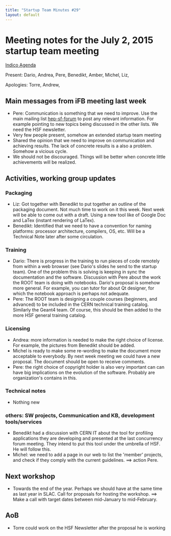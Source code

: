 ```yaml
---
title: "Startup Team Minutes #29"
layout: default
---
```

# Meeting notes for the July 2, 2015 startup team meeting
[Indico Agenda](https://indico.cern.ch/event/405001/)

Present: Dario, Andrea, Pere, Benedikt, Amber, Michel, Liz,

Apologies: Torre, Andrew,

## Main messages from iFB meeting last week
- Pere: Communication is something that we need to improve. Use the main mailing list [hep-sf-forum](http://groups.google.com/d/forum/hep-sf-forum) to post any relevant information. For example pointing to new topics being discussed in the other lists.  We need the HSF newsletter.
- Very few people present, somehow an extended startup team meeting
- Shared the opinion that we need to improve on communication and achieving results. The lack of concrete results is a also a problem. Somehow a vicious cycle.
- We should not be discouraged. Things will be better when concrete little achievements will be realized.

## Activities, working group updates

### Packaging
- Liz: Got together with Benedikt to put together an outline of the packaging document. Not much time to work on it this week. Next week will be able to come out with a draft. Using a new tool like of Google Doc and LaTex (instant rendering of LaTex).
- Benedikt: Identified that we need to have a convention for naming platforms: processor architecture,  compilers, OS, etc. Will be a Technical Note later after some circulation.

### Training
- Dario: There is progress in the training to run pieces of code remotely from within a web browser (see Dario's slides he send to the startup team). One of the problem this is solving is keeping in sync the documentation and the software. Discussion with Pere about the work the ROOT team is doing with notebooks. Dario's proposal is somehow more general. For example, you can tutor for about Qt designer, for which the notebook approach is perhaps not adequate.
- Pere: The ROOT team is designing a couple courses (beginners, and advanced) to be included in the CERN technical training catalog. Similarly the Geant4 team. Of course, this should be then added to the more HSF general training catalog.

### Licensing
- Andrea: more information is needed to make the right choice of license.  For example, the pictures from Benedikt should be added.
- Michel is ready to make some re-wording to make the document more acceptable to everybody. By next week meeting we could have a new proposal. The document should be open to receive comments.
- Pere: the right choice of copyright holder is also very important can can have big implications on the evolution of the software. Probably are organization's contains in this.

### Technical notes
- Nothing new

### others: SW projects, Communication and KB, development tools/services

- Benedikt had a discussion with CERN IT about the tool for profiling applications they are developing and presented at the last concurrency forum meeting. They intend to put this tool under the umbrella of HSF. He will follow this.
- Michel: we need to add a page in our web to list the 'member' projects, and check if they comply with the current guidelines. ==> action Pere.

## Next workshop

- Towards the end of the year. Perhaps we should have  at the same time as last year in SLAC. Call for proposals for hosting the workshop. ==> Make a call with target dates between mid-January to mid-February.  

## AoB
- Torre could work on the HSF Newsletter after the proposal he is working
